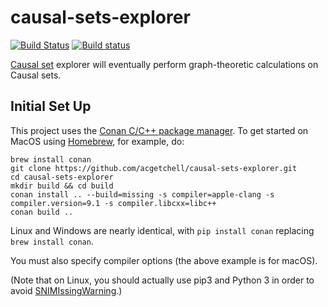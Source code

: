 # causal-sets-explorer
[![Build Status](https://travis-ci.org/acgetchell/causal-sets-explorer.svg?branch=master)](https://travis-ci.org/acgetchell/causal-sets-explorer)
[![Build status](https://ci.appveyor.com/api/projects/status/3fhdjahof4d19ue0?svg=true)](https://ci.appveyor.com/project/acgetchell/causal-sets-explorer)

[Causal set][causets] explorer will eventually perform graph-theoretic calculations on Causal sets.

## Initial Set Up
This project uses the [Conan C/C++ package manager][conan]. To get started on MacOS
using [Homebrew][homebrew], for example, do:

~~~
brew install conan
git clone https://github.com/acgetchell/causal-sets-explorer.git
cd causal-sets-explorer
mkdir build && cd build
conan install .. --build=missing -s compiler=apple-clang -s compiler.version=9.1 -s compiler.libcxx=libc++
conan build ..
~~~

Linux and Windows are nearly identical, with `pip install conan` replacing `brew install conan`.

You must also specify compiler options (the above example is for macOS).

(Note that on Linux, you should actually use pip3 and Python 3 in order to avoid [SNIMIssingWarning][sni].)

[conan]: https://www.conan.io
[causets]: https://en.wikipedia.org/wiki/Causal_sets
[homebrew]: https://brew.sh/
[sni]: https://urllib3.readthedocs.io/en/latest/security.html#snimissingwarning

